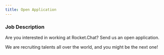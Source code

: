 ```yaml
---
title: Open Application
---
```


### Job Description

Are you interested in working at Rocket.Chat? Send us an open application.

We are recruiting talents all over the world, and you might be the next one!
